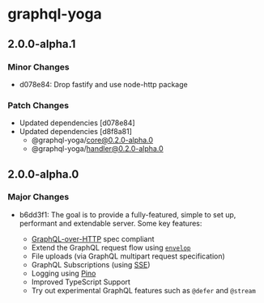 # graphql-yoga

## 2.0.0-alpha.1

### Minor Changes

- d078e84: Drop fastify and use node-http package

### Patch Changes

- Updated dependencies [d078e84]
- Updated dependencies [d8f8a81]
  - @graphql-yoga/core@0.2.0-alpha.0
  - @graphql-yoga/handler@0.2.0-alpha.0

## 2.0.0-alpha.0

### Major Changes

- b6dd3f1: The goal is to provide a fully-featured, simple to set up, performant and extendable server. Some key features:

  - [GraphQL-over-HTTP](https://github.com/graphql/graphql-over-http) spec compliant
  - Extend the GraphQL request flow using [`envelop`](https://www.envelop.dev/)
  - File uploads (via GraphQL multipart request specification)
  - GraphQL Subscriptions (using [SSE](https://github.com/enisdenjo/graphql-sse))
  - Logging using [Pino](https://github.com/pinojs/pino)
  - Improved TypeScript Support
  - Try out experimental GraphQL features such as `@defer` and `@stream`
